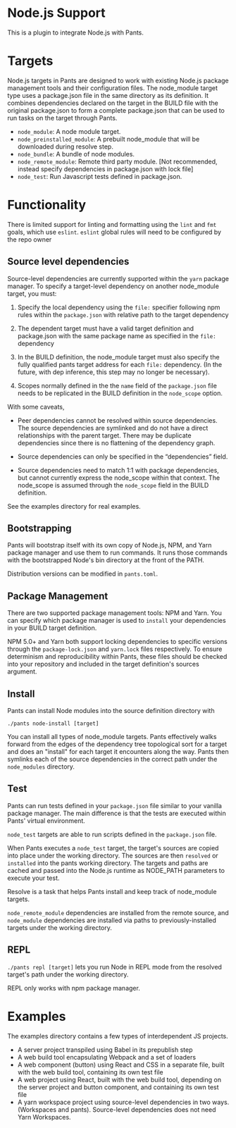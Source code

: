 # Node.js Support

This is a plugin to integrate Node.js with Pants.

# Targets

Node.js targets in Pants are designed to work with existing Node.js package management tools and
their configuration files. The node_module target type uses a package.json file in the same
directory as its definition. It combines dependencies declared on the target in the BUILD
file with the original package.json to form a complete package.json that can be used to run tasks
on the target through Pants.


* `node_module`: A node module target.
* `node_preinstalled_module`: A prebuilt node_module that will be downloaded during resolve step.
* `node_bundle`: A bundle of node modules.
* `node_remote_module`: Remote third party module. [Not recommended, instead specify dependencies in package.json with lock file]
* `node_test`: Run Javascript tests defined in package.json.

# Functionality

There is limited support for linting and formatting using the `lint` and `fmt` goals, which use `eslint`.
`eslint` global rules will need to be configured by the repo owner

## Source level dependencies

Source-level dependencies are currently supported within the `yarn` package manager. To specify a target-level dependency on
another node_module target, you must:

1. Specify the local dependency using the `file:` specifier following npm rules within the `package.json` with relative path
to the target dependency

2. The dependent target must have a valid target definition and package.json with the same package name as specified in the `file:` dependency

3. In the BUILD definition, the node_module target must also specify the fully qualified pants target address for each `file:` dependency.
(In the future, with dep inference, this step may no longer be necessary).

4. Scopes normally defined in the the `name` field of the `package.json` file needs to be replicated in the BUILD definition in the `node_scope` option.

With some caveats,

* Peer dependencies cannot be resolved within source dependencies. The source dependencies are symlinked and do not have a direct relationships with the parent
target. There may be duplicate dependencies since there is no flattening of the dependency graph.

* Source dependencies can only be specified in the “dependencies” field.

* Source dependencies need to match 1:1 with package dependencies, but cannot currently express the node_scope within that context. The node_scope is assumed through the `node_scope` field in the BUILD definition.

See the examples directory for real examples.

## Bootstrapping

Pants will bootstrap itself with its own copy of Node.js, NPM, and Yarn package manager and use them to run commands.
It runs those commands with the bootstrapped Node's bin directory at the front of the PATH.

Distribution versions can be modified in `pants.toml`.

## Package Management

There are two supported package management tools: NPM and Yarn. You can specify which package manager is used to `install`
your dependencies in your BUILD target definition.

NPM 5.0+ and Yarn both support locking dependencies to specific versions through the `package-lock.json` and `yarn.lock` files respectively.
To ensure determinism and reproducibility within Pants, these files should be checked into your repository and included in the
target definition's sources argument.

## Install

Pants can install Node modules into the source definition directory with

    ./pants node-install [target]

You can install all types of node_module targets. Pants effectively walks forward from
the edges of the dependency tree topological sort for a target and does an "install"
for each target it encounters along the way. Pants then symlinks each of the source dependencies
in the correct path under the `node_modules` directory.

## Test

Pants can run tests defined in your `package.json` file similar to your vanilla package manager.
The main difference is that the tests are executed within Pants' virtual environment.

`node_test` targets are able to run scripts defined in the `package.json` file.

When Pants executes a `node_test` target, the target's sources are copied into place under the working directory. The
sources are then `resolved` or `installed` into the pants working directory. The targets and paths are cached
and passed into the Node.js runtime as NODE_PATH parameters to execute your test.

Resolve is a task that helps Pants install and keep track of node_module targets.

`node_remote_module` dependencies are installed from the remote source, and `node_module` dependencies are installed via
paths to previously-installed targets under the working directory.


## REPL

`./pants repl [target]` lets you run Node in REPL mode from the resolved target's path under the
working directory.

REPL only works with npm package manager.

# Examples

The examples directory contains a few types of interdependent JS projects.

* A server project transpiled using Babel in its prepublish step
* A web build tool encapsulating Webpack and a set of loaders
* A web component (button) using React and CSS in a separate file, built with the web build tool,
  containing its own test file
* A web project using React, built with the web build tool, depending on the server project and
  button component, and containing its own test file
* A yarn workspace project using source-level dependencies in two ways. (Workspaces and pants).
  Source-level dependencies does not need Yarn Workspaces.
